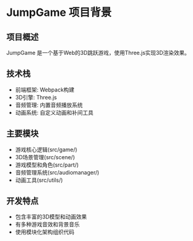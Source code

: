 # JumpGame 项目背景

## 项目概述
JumpGame 是一个基于Web的3D跳跃游戏，使用Three.js实现3D渲染效果。

## 技术栈
- 前端框架: Webpack构建
- 3D引擎: Three.js
- 音频管理: 内置音频播放系统
- 动画系统: 自定义动画和补间工具

## 主要模块
- 游戏核心逻辑(src/game/)
- 3D场景管理(src/scene/)
- 游戏模型和角色(src/part/)
- 音频管理系统(src/audiomanager/)
- 动画工具(src/utils/)

## 开发特点
- 包含丰富的3D模型和动画效果
- 有多种游戏音效和背景音乐
- 使用模块化架构组织代码

